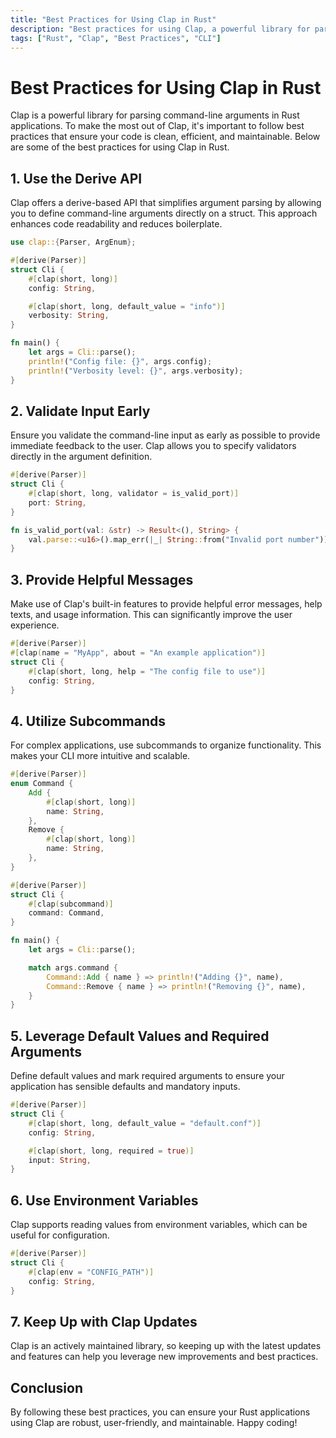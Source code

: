 ```yaml
---
title: "Best Practices for Using Clap in Rust"
description: "Best practices for using Clap, a powerful library for parsing command-line arguments in Rust applications: derive API, input validation, helpful messages, subcommands, default values, environment variables."
tags: ["Rust", "Clap", "Best Practices", "CLI"]
---
```


# Best Practices for Using Clap in Rust

Clap is a powerful library for parsing command-line arguments in Rust applications. To make the most out of Clap, it's important to follow best practices that ensure your code is clean, efficient, and maintainable. Below are some of the best practices for using Clap in Rust.

## 1. **Use the Derive API**
Clap offers a derive-based API that simplifies argument parsing by allowing you to define command-line arguments directly on a struct. This approach enhances code readability and reduces boilerplate.

```rust
use clap::{Parser, ArgEnum};

#[derive(Parser)]
struct Cli {
    #[clap(short, long)]
    config: String,

    #[clap(short, long, default_value = "info")]
    verbosity: String,
}

fn main() {
    let args = Cli::parse();
    println!("Config file: {}", args.config);
    println!("Verbosity level: {}", args.verbosity);
}
```

## 2. **Validate Input Early**
Ensure you validate the command-line input as early as possible to provide immediate feedback to the user. Clap allows you to specify validators directly in the argument definition.

```rust
#[derive(Parser)]
struct Cli {
    #[clap(short, long, validator = is_valid_port)]
    port: String,
}

fn is_valid_port(val: &str) -> Result<(), String> {
    val.parse::<u16>().map_err(|_| String::from("Invalid port number"))
}
```

## 3. **Provide Helpful Messages**
Make use of Clap's built-in features to provide helpful error messages, help texts, and usage information. This can significantly improve the user experience.

```rust
#[derive(Parser)]
#[clap(name = "MyApp", about = "An example application")]
struct Cli {
    #[clap(short, long, help = "The config file to use")]
    config: String,
}
```

## 4. **Utilize Subcommands**
For complex applications, use subcommands to organize functionality. This makes your CLI more intuitive and scalable.

```rust
#[derive(Parser)]
enum Command {
    Add {
        #[clap(short, long)]
        name: String,
    },
    Remove {
        #[clap(short, long)]
        name: String,
    },
}

#[derive(Parser)]
struct Cli {
    #[clap(subcommand)]
    command: Command,
}

fn main() {
    let args = Cli::parse();

    match args.command {
        Command::Add { name } => println!("Adding {}", name),
        Command::Remove { name } => println!("Removing {}", name),
    }
}
```

## 5. **Leverage Default Values and Required Arguments**
Define default values and mark required arguments to ensure your application has sensible defaults and mandatory inputs.

```rust
#[derive(Parser)]
struct Cli {
    #[clap(short, long, default_value = "default.conf")]
    config: String,

    #[clap(short, long, required = true)]
    input: String,
}
```

## 6. **Use Environment Variables**
Clap supports reading values from environment variables, which can be useful for configuration.

```rust
#[derive(Parser)]
struct Cli {
    #[clap(env = "CONFIG_PATH")]
    config: String,
}
```

## 7. **Keep Up with Clap Updates**
Clap is an actively maintained library, so keeping up with the latest updates and features can help you leverage new improvements and best practices.

## Conclusion
By following these best practices, you can ensure your Rust applications using Clap are robust, user-friendly, and maintainable. Happy coding!
